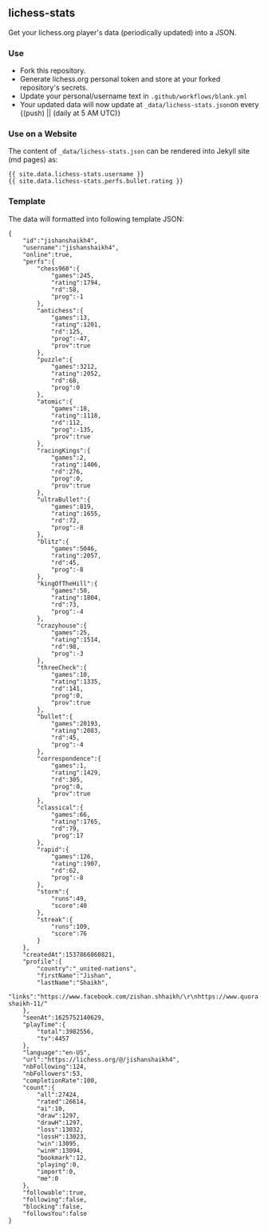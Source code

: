 ## lichess-stats
Get your lichess.org player's data (periodically updated) into a JSON.

### Use

- Fork this repository.
- Generate lichess.org personal token and store at your forked repository's secrets.
- Update your personal/username text in ```.github/workflows/blank.yml```
- Your updated data will now update at ```_data/lichess-stats.json```on every {(push) || (daily at 5 AM UTC)}


### Use on a Website

The content of `_data/lichess-stats.json` can be rendered into Jekyll site (md pages) as:

```
{{ site.data.lichess-stats.username }}
{{ site.data.lichess-stats.perfs.bullet.rating }}
```

### Template
The data will formatted into following template JSON:

```
{
    "id":"jishanshaikh4",
    "username":"jishanshaikh4",
    "online":true,
    "perfs":{
        "chess960":{
            "games":245,
            "rating":1794,
            "rd":58,
            "prog":-1
        },
        "antichess":{
            "games":13,
            "rating":1201,
            "rd":125,
            "prog":-47,
            "prov":true
        },
        "puzzle":{
            "games":3212,
            "rating":2052,
            "rd":68,
            "prog":0
        },
        "atomic":{
            "games":18,
            "rating":1118,
            "rd":112,
            "prog":-135,
            "prov":true
        },
        "racingKings":{
            "games":2,
            "rating":1406,
            "rd":276,
            "prog":0,
            "prov":true
        },
        "ultraBullet":{
            "games":819,
            "rating":1655,
            "rd":72,
            "prog":-8
        },
        "blitz":{
            "games":5046,
            "rating":2057,
            "rd":45,
            "prog":-8
        },
        "kingOfTheHill":{
            "games":50,
            "rating":1804,
            "rd":73,
            "prog":-4
        },
        "crazyhouse":{
            "games":25,
            "rating":1514,
            "rd":98,
            "prog":-3
        },
        "threeCheck":{
            "games":10,
            "rating":1335,
            "rd":141,
            "prog":0,
            "prov":true
        },
        "bullet":{
            "games":20193,
            "rating":2083,
            "rd":45,
            "prog":-4
        },
        "correspondence":{
            "games":1,
            "rating":1429,
            "rd":305,
            "prog":0,
            "prov":true
        },
        "classical":{
            "games":66,
            "rating":1765,
            "rd":79,
            "prog":17
        },
        "rapid":{
            "games":126,
            "rating":1907,
            "rd":62,
            "prog":-8
        },
        "storm":{
            "runs":49,
            "score":40
        },
        "streak":{
            "runs":109,
            "score":76
        }
    },
    "createdAt":1537866860821,
    "profile":{
        "country":"_united-nations",
        "firstName":"Jishan",
        "lastName":"Shaikh",
        "links":"https://www.facebook.com/zishan.shhaikh/\r\nhttps://www.quora.com/profile/jishan-shaikh-11/"
    },
    "seenAt":1625752140629,
    "playTime":{
        "total":3982556,
        "tv":4457
    },
    "language":"en-US",
    "url":"https://lichess.org/@/jishanshaikh4",
    "nbFollowing":124,
    "nbFollowers":53,
    "completionRate":100,
    "count":{
        "all":27424,
        "rated":26614,
        "ai":10,
        "draw":1297,
        "drawH":1297,
        "loss":13032,
        "lossH":13023,
        "win":13095,
        "winH":13094,
        "bookmark":12,
        "playing":0,
        "import":0,
        "me":0
    },
    "followable":true,
    "following":false,
    "blocking":false,
    "followsYou":false
}
```


